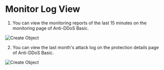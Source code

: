 # Monitor Log View

1. You can view the monitoring reports of the last 15 minutes on the monitoring page of Anti-DDoS Basic.

![Create Object](https://github.com/jdcloudcom/en/blob/anti-ddos/image/Basic%20Anti-DDos/report01.png)

2. You can view the last month's attack log on the protection details page of Anti-DDoS Basic.

![Create Object](https://github.com/jdcloudcom/en/blob/anti-ddos/image/Basic%20Anti-DDos/report02.png)
